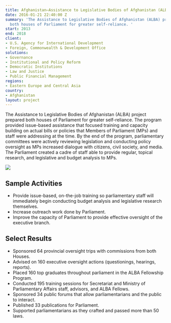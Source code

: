 ```yaml
---
title: Afghanistan—Assistance to Legislative Bodies of Afghanistan (ALBA)
date: 2016-01-21 22:40:00 Z
summary: 'The Assistance to Legislative Bodies of Afghanistan (ALBA) project prepared
  both houses of Parliament for greater self-reliance. '
start: 2013
end: 2018
client:
- U.S. Agency for International Development
- Foreign, Commonwealth & Development Office
solutions:
- Governance
- Institutional and Policy Reform
- Democratic Institutions
- Law and Justice
- Public Financial Management
regions:
- Eastern Europe and Central Asia
country:
- Afghanistan
layout: project
---
```


The Assistance to Legislative Bodies of Afghanistan (ALBA) project prepared both houses of Parliament for greater self-reliance. The program provided issue-based assistance that focused training and capacity building on actual bills or policies that Members of Parliament (MPs) and staff were addressing at the time. By the end of the program, parliamentary committees were actively reviewing legislation and conducting policy oversight as MPs increased dialogue with citizens, civil society, and media. The Parliament created a cadre of staff able to provide regular, topical research, and legislative and budget analysis to MPs.

![][1]

## Sample Activities

* Provide issue-based, on-the-job training so parliamentary staff will immediately begin conducting budget analysis and legislative research themselves.
* Increase outreach work done by Parliament.
* Improve the capacity of Parliament to provide effective oversight of the executive branch.

## Select Results

* Sponsored 64 provincial oversight trips with commissions from both Houses.
* Advised on 160 executive oversight actions (questionings, hearings, reports).
* Placed 160 top graduates throughout parliament in the ALBA Fellowship Program.
* Conducted 195 training sessions for Secretariat and Ministry of Parliamentary Affairs staff, advisors, and ALBA Fellows.
* Sponsored 34 public forums that allow parliamentarians and the public to interact.
* Published 33 publications for Parliament.
* Supported parliamentarians as they crafted and passed more than 50 laws.

[1]: https://assetify-dai.com/projects/ALBAsite.jpg